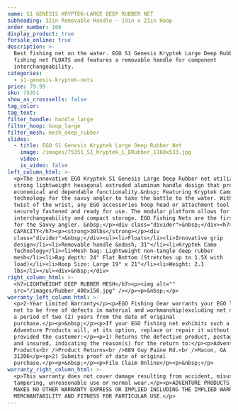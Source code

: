 ```yaml
---
name: S1 GENESIS KRYPTEK—LARGE DEEP RUBBER NET
subheading: 31in Removable Handle — 19in x 21in Hoop
order_number: 100
display_product: true
forsale_online: true
description: >-
  Best fishing net on the water. EGO S1 Genesis Kryptek Large Deep Rubber
  fishing net FLOATS and features a removable handle for component
  interchangeability.
categories:
  - s1-genesis-kryptek-nets
price: 79.99
sku: 75351
show_as_crosssells: false
tag_color:
tag_text:
filter_handle: handle_large
filter_hoop: hoop_large
filter_mesh: mesh_deep_rubber
slides:
  - title: EGO S1 Genesis Kryptek Large Deep Rubber Net
    image: /images/75351_S1_Kryptek_L_DRubber_1160x533.jpg
    video:
    is_video: false
left_column_html: >-
  <p>The innovative EGO Kryptek S1 Genesis Large Deep Rubber net utilizes a
  strong lightweight hexagonal extruded aluminum handle design that provides
  economical and dependable functionality.&nbsp; Featuring Kryptek Camo
  technology for the savvy angler to take the battle to the water. With a simple
  twist of the wrist, any EGO accessories hoop head or attachment tool can be
  securely fastened and ready for use. The modular platform allows for component
  interchangeability and compact storage. EGO Fishing Nets are the first choice
  for the Savvy angler. &nbsp;</p><div class="divider">&nbsp;</div><h7>MAX LOAD
  CAPACITY</h7><p><strong>30lbs</strong></p><div
  class="divider">&nbsp;</div><ul><li>Floats</li><li>Innovative grip
  design</li><li>Removable handle &ndash; 31"</li><li>Kryptek Camo
  Technology</li><li>Mesh bag: Lightweight non-tangle deep rubber
  mesh</li><li>Bag depth: 24" Flat Bottom (Stretches up to 1.5X with
  load)</li><li>Hoop Size: Large 19" x 21"</li><li>Weight: 2.1
  lbs</li></ul><div>&nbsp;</div>
right_column_html: >-
  <h7>LIGHTWEIGHT DEEP RUBBER MESH</h7><p><img alt=""
  src="/images/Rubber_400x150.jpg" /></p><p>&nbsp;</p>
warranty_left_column_html: >-
  <p>2-Year Limited Warranty</p><p>EGO Fishing Gear warrants your EGO landing
  net to be free of defects in material and workmanship(excluding net mesh) for
  a period of two (2) years from the date of original
  purchase.</p><p>&nbsp;</p><p>If your EGO fishing net exhibits such a defect,
  Adventure Products will, at its option, replace or repair it without charge,
  provided the customer:</p><p>1) Returns the defective product, postage paid
  and insured, indicating the reason(s) for the return to:</p><p>Adventure
  Products<br />Product Returns<br />889 Guy Paine Rd.<br />Macon, GA
  31206</p><p>2) Submits proof of date of original
  purchase.</p><p>&nbsp;</p><p>File Claim Online</p><p>&nbsp;</p>
warranty_right_column_html: >-
  <p>This warranty does not cover damage resulting from accident, misuse, abuse,
  tampering, unreasonable use or normal wear.</p><p>ADVENTURE PRODUCTS, INC.
  MAKES NO OTHER WARRANTY EXPRESS OR IMPLIED INCLUDING THE IMPLIED WARRANTIES OF
  MERCHANTABILITY AND FITNESS FOR PARTICULAR USE.</p>
---
```


